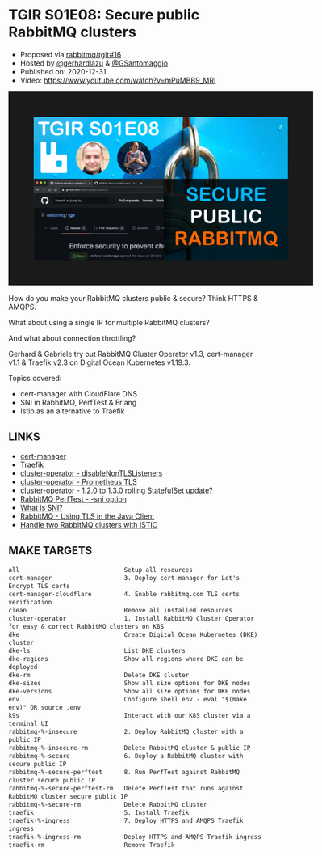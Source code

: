 # TGIR S01E08: Secure public RabbitMQ clusters

* Proposed via [rabbitmq/tgir#16](https://github.com/rabbitmq/tgir/issues/16)
* Hosted by [@gerhardlazu](https://twitter.com/gerhardlazu) & [@GSantomaggio](https://twitter.com/GSantomaggio)
* Published on: 2020-12-31
* Video: https://www.youtube.com/watch?v=mPuMBB9_MRI

<a href="https://www.youtube.com/watch?v=mPuMBB9_MRI" target="_blank"><img src="video.jpg" border="50" /></a>

How do you make your RabbitMQ clusters public & secure? Think HTTPS & AMQPS.

What about using a single IP for multiple RabbitMQ clusters?

And what about connection throttling?

Gerhard & Gabriele try out RabbitMQ Cluster Operator v1.3, cert-manager v1.1 & Traefik v2.3 on Digital Ocean Kubernetes v1.19.3.

Topics covered:
- cert-manager with CloudFlare DNS
- SNI in RabbitMQ, PerfTest & Erlang
- Istio as an alternative to Traefik



## LINKS

* [cert-manager](https://cert-manager.io/docs/)
* [Traefik](https://doc.traefik.io/traefik/)
* [cluster-operator - disableNonTLSListeners](https://github.com/rabbitmq/cluster-operator/pull/477)
* [cluster-operator - Prometheus TLS](https://github.com/rabbitmq/cluster-operator/pull/533)
* [cluster-operator - 1.2.0 to 1.3.0 rolling StatefulSet update?](https://github.com/rabbitmq/rabbitmq-server/discussions/2699)
* [RabbitMQ PerfTest - -sni option](https://github.com/rabbitmq/rabbitmq-perf-test/pull/253)
* [What is SNI?](https://www.cloudflare.com/learning/ssl/what-is-sni/)
* [RabbitMQ - Using TLS in the Java Client](https://www.rabbitmq.com/ssl.html#java-client)
* [Handle two RabbitMQ clusters with ISTIO](https://github.com/Gsantomaggio/k8s/tree/wip/rabbitmq_traffic)



## MAKE TARGETS

```
all                             Setup all resources
cert-manager                    3. Deploy cert-manager for Let's Encrypt TLS certs
cert-manager-cloudflare         4. Enable rabbitmq.com TLS certs verification
clean                           Remove all installed resources
cluster-operator                1. Install RabbitMQ Cluster Operator for easy & correct RabbitMQ clusters on K8S
dke                             Create Digital Ocean Kubernetes (DKE) cluster
dke-ls                          List DKE clusters
dke-regions                     Show all regions where DKE can be deployed
dke-rm                          Delete DKE cluster
dke-sizes                       Show all size options for DKE nodes
dke-versions                    Show all size options for DKE nodes
env                             Configure shell env - eval "$(make env)" OR source .env
k9s                             Interact with our K8S cluster via a terminal UI
rabbitmq-%-insecure             2. Deploy RabbitMQ cluster with a public IP
rabbitmq-%-insecure-rm          Delete RabbitMQ cluster & public IP
rabbitmq-%-secure               6. Deploy a RabbitMQ cluster with secure public IP
rabbitmq-%-secure-perftest      8. Run PerfTest against RabbitMQ cluster secure public IP
rabbitmq-%-secure-perftest-rm   Delete PerfTest that runs against RabbitMQ cluster secure public IP
rabbitmq-%-secure-rm            Delete RabbitMQ cluster
traefik                         5. Install Traefik
traefik-%-ingress               7. Deploy HTTPS and AMQPS Traefik ingress
traefik-%-ingress-rm            Deploy HTTPS and AMQPS Traefik ingress
traefik-rm                      Remove Traefik
```
